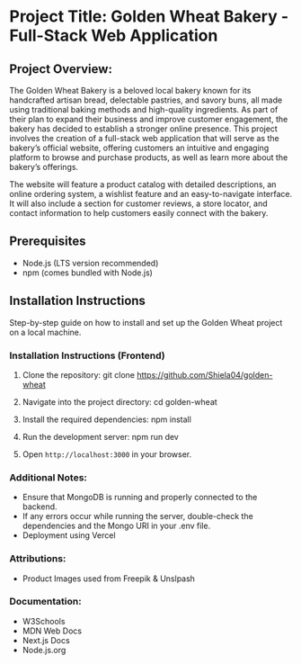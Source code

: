 # Project Title: Golden Wheat Bakery - Full-Stack Web Application

## Project Overview:

The Golden Wheat Bakery is a beloved local bakery known for its handcrafted artisan bread, delectable pastries, and savory buns, all made using traditional baking methods and high-quality ingredients. As part of their plan to expand their business and improve customer engagement, the bakery has decided to establish a stronger online presence. This project involves the creation of a full-stack web application that will serve as the bakery’s official website, offering customers an intuitive and engaging platform to browse and purchase products, as well as learn more about the bakery’s offerings.

The website will feature a product catalog with detailed descriptions, an online ordering system, a wishlist feature and an easy-to-navigate interface. It will also include a section for customer reviews, a store locator, and contact information to help customers easily connect with the bakery.

## Prerequisites

- Node.js (LTS version recommended)
- npm (comes bundled with Node.js)

## Installation Instructions

Step-by-step guide on how to install and set up the Golden Wheat project on a local machine.

### Installation Instructions (Frontend)

1. Clone the repository: git clone https://github.com/Shiela04/golden-wheat

2. Navigate into the project directory: cd golden-wheat

3. Install the required dependencies: npm install

4. Run the development server: npm run dev

5. Open `http://localhost:3000` in your browser.

### Additional Notes:

- Ensure that MongoDB is running and properly connected to the backend.
- If any errors occur while running the server, double-check the dependencies and the Mongo URI in your .env file.
- Deployment using Vercel

### Attributions:

- Product Images used from Freepik & Unslpash

### Documentation:

- W3Schools
- MDN Web Docs
- Next.js Docs
- Node.js.org
